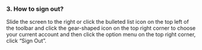 ### 3. How to sign out?
Slide the screen to the right or click the bulleted list icon on the top left of the toolbar and click the gear-shaped icon on the top right corner to choose your current account and then click the option menu on the top right corner, click “Sign Out”.
